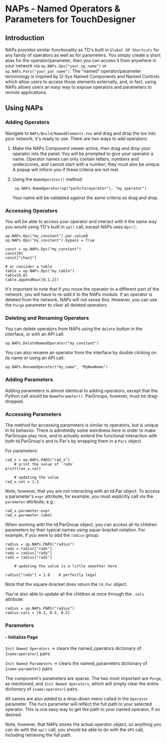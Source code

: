 # NAPs - Named Operators & Parameters for TouchDesigner

## Introduction

NAPs provides similar functionality as TD's built in `Global OP Shortcuts` for any family of operators as well as for parameters. You simply create a short alias for the operator/parameter, then you can access it from anywhere in your network via `op.NAPs.Ops("your_op_name")` or `op.NAPs.Pars("your_par_name")`. The "named" operator/parameter terminology is inspired by Q-Sys Named Components and Named Controls which allow users to access those elements externally, and, in fact, using NAPs allows users an easy way to expose operators and parameters to remote applications.

## Using NAPs
### **Adding Operators**
Navigate to `NAPs/Build/NamedElements.tox` and drag and drop the tox into your network; it's ready to use. There are two ways to add operators:   
1. Make the NAPs Component viewer active, then drag and drop your operator into the panel. You will be prompted to give your operator a name. Operator names can only contain letters, numbers and underscores, and cannot start with a number; they must also be unique. A popup will inform you if these criteria are not met.
2. Using the `NameOperator()` method:   

		op.NAPs.NameOperator(op("path/to/operator"), "my_operator")
	
	Your name will be validated against the same criteria as drag and drop.   

### **Accessing Operators**
You will be able to access your operator and interact with it the same way you would using TD's built in `op()` call, except NAPs uses `Ops()`:   

	op.NAPs.Ops("my_constant").par.value0
	op.NAPs.Ops("my_constant").bypass = True

	const = op.NAPs.Ops("my_constant")
	const[0]
	const["chan1"]

	# or consider a table
	table = op.NAPs.Ops("my_table")
	table[0,0]
	table.appendRow([0,1,2])

It's important to note that if you move the operator to a different part of the network, you will have to re-add it to the NAPs module. If an operator is deleted from the network, NAPs will not sense this. However, you can use the `Purge` parameter to clear all deleted operators. 

### **Deleting and Renaming Operators**
You can delete operators from NAPs using the `delete` button in the interface, or with an API call:   

	op.NAPs.DeleteNamedOperator("my_constant")

You can also rename an operator from the interface by double clicking on its name or using an API call:   
	
	op.NAPs.RenameOperator("my_name", "MyNewName")

### **Adding Parameters**
Adding parameters is almost identical to adding operators, except that the Python call would be `NameParameter()`. ParGroups, however, must be drag-dropped.

### **Accessing Parameters**
The method for accessing parameters is similar to operators, but is unique in its behavior. There is admittedly some weirdness here in order to make ParGroups play nice, and to actually extend the functional interaction with both td.ParGroup's and tx.Par's by wrapping them in a `Pars` object. 

For parameters: 

	rad_x = op.NAPs.PARS("rad_x")
		# print the value of `radx`
	print(rax_x.val) 

		# updating the value
	rad_x.val = 1.3

Note, however, that you are *not* interacting with an td.Par object. To access a parameter's `expr` attribute, for example, you must explicitly call via the `parameter` attribute, e.g.: 

	rad_x.parameter.expr
	rad_x.parameter.label 

When working with the td.ParGroup object, you can access all its children parameters by their typical names using squar-bracket notation. For example, if you were to add the `radius` group: 

	radius = op.NAPs.PARS("radius")
	radx = radius["radx"]
	rady = radius["rady"]
	radz = radius["radz"]

		# updating the value is a little smoother here
	
	radius["radx"] = 1.0 	# perfectly legal

Note that the square-bracket does return the `td.Par` object.

You're also able to update all the children at once through the `.vals` attribute: 

	radius = op.NAPs.PARS("radius")
	radius.vals = [0.1, 0.5, 0.5]

### **Parameters**

#### - **Initialize Page**


`Init Named Operators` -> clears the named_operators dictionary of `{name:operator}` pairs

`Init Named Parameters` -> clears the named_parameters dictionary of `{name:parameter}` pairs

The component's parameters are sparse. The two most important are `Purge`, as mentioned, and `Init Named Operators`, which will simply clear the entire dictionary of `{name:operator}` pairs.

All names are also added to a drop-down menu called in the `Operator` parameter. The `Path` parameter will reflect the full path to your selected operator. This is one easy way to get the path to your named operator, if so desired.

Note, however, that NAPs stores the actual operator object, so anything you can do with the `op()` call, you should be able to do with the `OPS` call, including retrieving the full path.